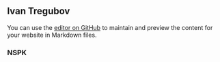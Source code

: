 ## Ivan Tregubov

You can use the [editor on GitHub](https://github.com/iat7/test/edit/master/README.md) to maintain and preview the content for your website in Markdown files.

### NSPK

